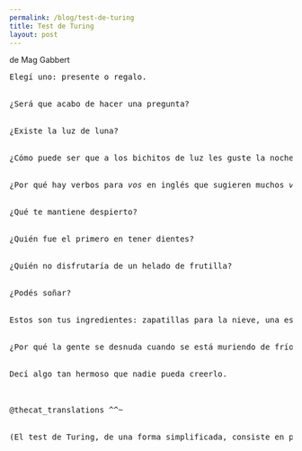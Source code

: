 ```yaml
---
permalink: /blog/test-de-turing
title: Test de Turing
layout: post
---
```


de Mag Gabbert

<pre class="highlight">
Elegí uno: presente o regalo.


¿Será que acabo de hacer una pregunta?


¿Existe la luz de luna?


¿Cómo puede ser que a los bichitos de luz les guste la noche y a los de la fruta el durazno?


¿Por qué hay verbos para <i>vos</i> en inglés que sugieren muchos <i>vos</i> y ninguno para <i>ella</i> o para <i>mí</i>?


¿Qué te mantiene despierto?


¿Quién fue el primero en tener dientes?


¿Quién no disfrutaría de un helado de frutilla?


¿Podés soñar?


Estos son tus ingredientes: zapatillas para la nieve, una estrella de leopardo, campos de pastos largos como pelos, cabellos llenos de olas, un cuerpo de trabajo. ¿Qué harías con esto?


¿Por qué la gente se desnuda cuando se está muriendo de frío?


Decí algo tan hermoso que nadie pueda creerlo.



@thecat_translations ^^~


(El test de Turing, de una forma simplificada, consiste en preguntas que uno haría para darse cuenta si se habla con un humano o una máquina.)


</pre>



